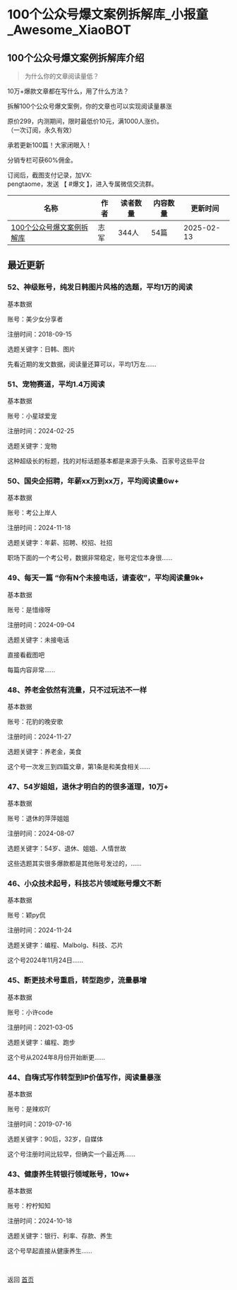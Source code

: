 # 100个公众号爆文案例拆解库_小报童_Awesome_XiaoBOT

## 100个公众号爆文案例拆解库介绍
> 为什么你的文章阅读量低？    
    
10万+爆款文章都在写什么，用了什么方法？    
    
拆解100个公众号爆文案例，你的文章也可以实现阅读量暴涨    
    
原价299，内测期间，限时最低价10元，满1000人涨价。    
（一次订阅，永久有效）    
    
承若更新100篇！大家闭眼入！    
    
分销专栏可获60%佣金。    
    
订阅后，截图支付记录，加VX:    
pengtaome，发送 【 #爆文 】，进入专属微信交流群。  
  


|名称|作者|读者数量|内容数量|更新时间|
|---|---|---|---|---|
|[100个公众号爆文案例拆解库](https://xiaobot.net/p/mediacase?refer=0b133df9-27dc-423b-8101-639049001c13)|志军|344人|54篇|2025-02-13|

## 最近更新
### 52、神级账号，纯发日韩图片风格的选题，平均1万的阅读

基本数据

账号：美少女分享者

注册时间：2018-09-15

选题关键字：日韩、图片

先看近期的发文数据，阅读量还算可以，平均1万左......

### 51、宠物赛道，平均1.4万阅读

基本数据

账号：小星球爱宠

注册时间：2024-02-25

选题关键字：宠物

这种超级长的标题，找的对标话题基本都是来源于头条、百家号这些平台

### 50、国央企招聘，年薪xx万到xx万，平均阅读量6w+

基本数据

账号：考公上岸人

注册时间：2024-11-18

选题关键字：年薪、招聘、校招、社招

职场下面的一个考公号，数据非常稳定，账号定位本身很......

### 49、每天一篇 “你有N个未接电话，请查收”，平均阅读量9k+

基本数据

账号：是惜缘呀

注册时间：2024-09-04

选题关键字：未接电话

直接看截图吧

每篇内容非常......

### 48、养老金依然有流量，只不过玩法不一样

基本数据

账号：花豹的晚安歌

注册时间：2024-11-27

选题关键字：养老金，美食

这个号一次发三到四篇文章，第1条是和美食相关......

### 47、54岁姐姐，退休才明白的的很多道理，10万+

基本数据

账号：退休的萍萍姐姐

注册时间：2024-08-07

选题关键字：54岁、退休、姐姐、人情世故

这些选题其实很多爆款都是其他账号发过的，......

### 46、小众技术起号，科技芯片领域账号爆文不断

基本数据

账号：颖py侃

注册时间：2024-11-24

选题关键字：编程、Malbolg、科技、芯片

这个号2024年11月24日......

### 45、断更技术号重启，转型跑步，流量暴增

基本数据

账号：小许code

注册时间：2021-03-05

选题关键字：编程、跑步

这个号从2024年8月份开始断更......

### 44、自嗨式写作转型到IP价值写作，阅读量暴涨

基本数据

账号：是辣欢吖

注册时间：2019-07-16

选题关键字：90后，32岁，自媒体

这个号注册时间比较早，但确实一个最近两......

### 43、健康养生转银行领域账号，10w+

基本数据

账号：柠柠知知

注册时间：2024-10-18

选题关键字：银行、利率、存款、养生

这个号早起直接从健康养生......


<a href="https://github.com/Reno9527/awesome-xiaobot" style="color: white; text-decoration: none;">awesome-xiaobot</a>

返回 [首页](../README.md)
